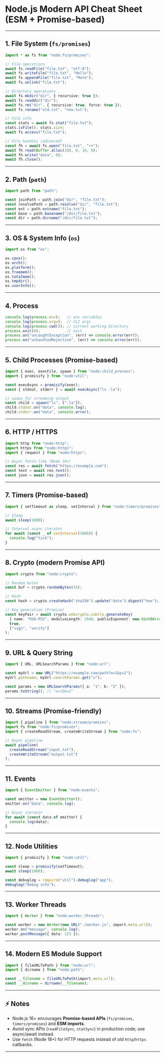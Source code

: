 
# **Node.js Modern API Cheat Sheet (ESM + Promise-based)**

---

## **1. File System (`fs/promises`)**

```ts
import * as fs from "node:fs/promises";

// File operations
await fs.readFile("file.txt", "utf-8");
await fs.writeFile("file.txt", "Hello");
await fs.appendFile("file.txt", "More");
await fs.unlink("file.txt");

// Directory operations
await fs.mkdir("dir", { recursive: true });
await fs.readdir("dir");
await fs.rm("dir", { recursive: true, force: true });
await fs.rename("old.txt", "new.txt");

// File info
const stats = await fs.stat("file.txt");
stats.isFile(); stats.size;
await fs.access("file.txt");

// File handles (advanced)
const fh = await fs.open("file.txt", "r+");
await fh.read(Buffer.alloc(10), 0, 10, 0);
await fh.write("data", 0);
await fh.close();
```

---

## **2. Path (`path`)**

```ts
import path from "path";

const joinPath = path.join("dir", "file.txt");
const resolvePath = path.resolve("dir", "file.txt");
const ext = path.extname("file.txt");
const base = path.basename("/dir/file.txt");
const dir = path.dirname("/dir/file.txt");
```

---

## **3. OS & System Info (`os`)**

```ts
import os from "os";

os.cpus();
os.arch();
os.platform();
os.freemem();
os.totalmem();
os.tmpdir();
os.userInfo();
```

---

## **4. Process**

```ts
console.log(process.env);   // env variables
console.log(process.argv);  // CLI args
console.log(process.cwd()); // current working directory
process.exit(0);            // exit
process.on("uncaughtException", (err) => console.error(err));
process.on("unhandledRejection", (err) => console.error(err));
```

---

## **5. Child Processes (Promise-based)**

```ts
import { exec, execFile, spawn } from "node:child_process";
import { promisify } from "node:util";

const execAsync = promisify(exec);
const { stdout, stderr } = await execAsync("ls -la");

// spawn for streaming output
const child = spawn("ls", ["-la"]);
child.stdout.on("data", console.log);
child.stderr.on("data", console.error);
```

---

## **6. HTTP / HTTPS**

```ts
import http from "node:http";
import https from "node:https";
import { request } from "node:https";

// Async fetch-like (Node 18+)
const res = await fetch("https://example.com");
const text = await res.text();
const json = await res.json();
```

---

## **7. Timers (Promise-based)**

```ts
import { setTimeout as sleep, setInterval } from "node:timers/promises";

// Sleep
await sleep(1000);

// Interval async iterator
for await (const _ of setInterval(1000)) {
  console.log("tick");
}
```

---

## **8. Crypto (modern Promise API)**

```ts
import crypto from "node:crypto";

// Random bytes
const buf = crypto.randomBytes(16);

// Hash
const hash = crypto.createHash("sha256").update("data").digest("hex");

// Key generation (Promise)
const keyPair = await crypto.webcrypto.subtle.generateKey(
  { name: "RSA-PSS", modulusLength: 2048, publicExponent: new Uint8Array([1,0,1]), hash: "SHA-256" },
  true,
  ["sign", "verify"]
);
```

---

## **9. URL & Query String**

```ts
import { URL, URLSearchParams } from "node:url";

const myUrl = new URL("https://example.com/path?x=1&y=2");
myUrl.pathname; myUrl.searchParams.get("x");

const params = new URLSearchParams({ a: "1", b: "2" });
params.toString(); // "a=1&b=2"
```

---

## **10. Streams (Promise-friendly)**

```ts
import { pipeline } from "node:stream/promises";
import fs from "node:fs/promises";
import { createReadStream, createWriteStream } from "node:fs";

// Async pipeline
await pipeline(
  createReadStream("input.txt"),
  createWriteStream("output.txt")
);
```

---

## **11. Events**

```ts
import { EventEmitter } from "node:events";

const emitter = new EventEmitter();
emitter.on("data", console.log);

// Async iterator
for await (const data of emitter) {
  console.log(data);
}
```

---

## **12. Node Utilities**

```ts
import { promisify } from "node:util";

const sleep = promisify(setTimeout);
await sleep(1000);

const debuglog = require("util").debuglog("app");
debuglog("Debug info");
```

---

## **13. Worker Threads**

```ts
import { Worker } from "node:worker_threads";

const worker = new Worker(new URL("./worker.js", import.meta.url));
worker.on("message", console.log);
worker.postMessage({ data: 123 });
```

---

## **14. Modern ES Module Support**

```ts
import { fileURLToPath } from "node:url";
import { dirname } from "node:path";

const __filename = fileURLToPath(import.meta.url);
const __dirname = dirname(__filename);
```

---

## ⚡ Notes

* Node.js 16+ encourages **Promise-based APIs** (`fs/promises`, `timers/promises`) and **ESM imports**.
* Avoid sync APIs (`readFileSync`, `statSync`) in production code; use async/await instead.
* Use `fetch` (Node 18+) for HTTP requests instead of old `http`/`https` callbacks.

---

